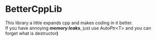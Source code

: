 # BetterCppLib

This library a little expands cpp and makes coding in it better.</br>
If you have annoying <b><i>memory leaks</i></b>, just use AutoPtr&#60;T&#62; and you can forget what is destructor<b>)</b>
